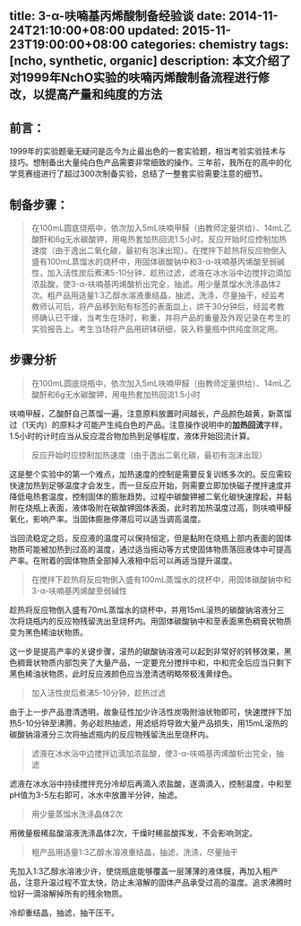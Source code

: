 title: 3-α-呋喃基丙烯酸制备经验谈
date: 2014-11-24T21:10:00+08:00
updated: 2015-11-23T19:00:00+08:00
categories: chemistry
tags: [ncho, synthetic, organic]
description: 本文介绍了对1999年NchO实验的呋喃丙烯酸制备流程进行修改，以提高产量和纯度的方法
---

## 前言：

1999年的实验题毫无疑问是迄今为止最出色的一套实验题，相当考验实验技术与技巧。想制备出大量纯白色产品需要非常细致的操作。三年前，我所在的高中的化学竞赛组进行了超过300次制备实验，总结了一整套实验需要注意的细节。

## 制备步骤：

> 在100mL圆底烧瓶中，依次加入5mL呋喃甲醛（由教师定量供给）、14mL乙酸酐和6g无水碳酸钾，用电热套加热回流1.5小时。反应开始时应控制加热速度（由于逸出二氧化碳，最初有泡沫出现）。在搅拌下趁热将反应物倒入盛有100mL蒸馏水的烧杯中，用固体碳酸钠中和3-α-呋喃基丙烯酸至弱碱性，加入活性炭后煮沸5-10分钟，趁热过滤，滤液在冰水浴中边搅拌边滴加浓盐酸，使3-α-呋喃基丙烯酸析出完全，抽滤。用少量蒸馏水洗涤晶体2次。粗产品用适量1:3乙醇水溶液重结晶，抽滤，洗涤，尽量抽干，经监考教师认可后，将产品移到贴有标签的表面皿上，烘干30分钟后，经监考教师确认已干燥，当考生在场时，称重，并将产品的重量及外观记录在考生的实验报告上。考生当场将产品用研钵研细，装入称量瓶中供纯度测定用。

## 步骤分析

> 在100mL圆底烧瓶中，依次加入5mL呋喃甲醛（由教师定量供给）、14mL乙酸酐和6g无水碳酸钾，用电热套加热回流1.5小时

呋喃甲醛，乙酸酐自己蒸馏一遍，注意原料放置时间越长，产品颜色越黄，新蒸馏过（1天内）的原料才可能产生纯白色的产品。注意操作说明中的**加热回流**字样，1.5小时的计时应当从反应混合物加热到足够程度，液体开始回流计算。

> 反应开始时应控制加热速度（由于逸出二氧化碳，最初有泡沫出现）

这是整个实验中的第一个难点，加热速度的控制是需要反复训练多次的。反应需较快速加热到足够温度才会发生，而一旦反应开始，则需要立即加快磁子搅拌速度并降低电热套温度，控制固体的膨胀趋势。过程中碳酸钾被二氧化碳快速撑起，并黏附在烧瓶上表面，液体吸附在碳酸钾固体表面，此时若加热温度过高，则呋喃甲醛氧化，影响产率。当固体膨胀停滞后可以适当调高温度。

当回流稳定之后，反应液的温度可以保持恒定，但是黏附在烧瓶上部内表面的固体物质可能被加热到过高的温度，通过适当摇动等方式使固体物质落回液体中可提高产率。在附着的固体物质全部掉入液相中后可以再适当提升温度。

> 在搅拌下趁热将反应物倒入盛有100mL蒸馏水的烧杯中，用固体碳酸钠中和3-α-呋喃基丙烯酸至弱碱性

趁热将反应物倒入盛有70mL蒸馏水的烧杯中，并用15mL滚热的碳酸钠溶液分三次将烧瓶内的反应物残留洗出至烧杯内。用固体碳酸钠中和至表面黑色稠膏状物质变为黑色稀油状物质。

这一步是提高产率的关键步骤，滚热的碳酸钠溶液可以起到非常好的转移效果，黑色稠膏状物质内部包夹了大量产品，一定要充分搅拌中和，中和完全后应当只剩下黑色稀油状物质，此时反应液颜色应当澄清透明略带极浅黄绿色。

> 加入活性炭后煮沸5-10分钟，趁热过滤

由于上一步产品澄清透明，故象征性加少许活性炭吸附油状物即可，快速搅拌下加热5-10分钟至沸腾，务必趁热抽滤，用滤纸将导致大量产品损失，用15mL滚热的碳酸钠溶液分三次将抽滤瓶内的反应物残留洗出至烧杯内。

> 滤液在冰水浴中边搅拌边滴加浓盐酸，使3-α-呋喃基丙烯酸析出完全，抽滤

滤液在冰水浴中持续搅拌充分冷却后再滴入浓盐酸，逐滴滴入，控制温度，中和至pH值为3-5左右即可，冰水中放置半分钟，抽滤。

> 用少量蒸馏水洗涤晶体2次

用微量极稀盐酸溶液洗涤晶体2次，干燥时稀盐酸挥发，不会影响测定。

> 粗产品用适量1:3乙醇水溶液重结晶，抽滤，洗涤，尽量抽干

先加入1:3乙醇水溶液少许，使烧瓶底能够覆盖一层薄薄的液体膜，再加入粗产品，注意升温过程不宜太快，防止未溶解的固体产品承受过高的温度。追求沸腾时恰好一滴溶解掉所有的残余物质。

冷却重结晶，抽滤，抽干压干。
